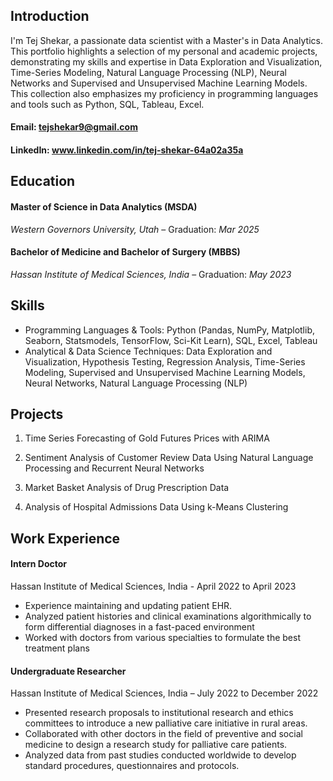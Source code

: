 ## Introduction

I'm Tej Shekar, a passionate data scientist with a Master's in Data Analytics. This portfolio highlights a selection of my personal and academic projects, demonstrating my skills and expertise in Data Exploration and Visualization, Time-Series Modeling, Natural Language Processing (NLP), Neural Networks and Supervised and Unsupervised Machine Learning Models. 
This collection also emphasizes my proficiency in programming languages and tools such as Python, SQL, Tableau, Excel. 

#### Email: tejshekar9@gmail.com

#### LinkedIn: www.linkedin.com/in/tej-shekar-64a02a35a 

## Education

#### Master of Science in Data Analytics (MSDA)
*Western Governors University, Utah* – Graduation: *Mar 2025*

#### Bachelor of Medicine and Bachelor of Surgery (MBBS) 	
*Hassan Institute of Medical Sciences, India* – Graduation: *May 2023*

## Skills

- Programming Languages & Tools:
    Python (Pandas, NumPy, Matplotlib, Seaborn, Statsmodels, TensorFlow, Sci-Kit Learn), SQL, Excel, Tableau
- Analytical & Data Science Techniques:
    Data Exploration and Visualization, Hypothesis Testing, Regression Analysis, Time-Series Modeling, Supervised and Unsupervised Machine Learning Models, Neural Networks, Natural Language Processing (NLP)

## Projects

1. Time Series Forecasting of Gold Futures Prices with ARIMA 

2. Sentiment Analysis of Customer Review Data Using Natural Language Processing and Recurrent Neural Networks

3. Market Basket Analysis of Drug Prescription Data

4. Analysis of Hospital Admissions Data Using k-Means Clustering 


## Work Experience

#### Intern Doctor 
Hassan Institute of Medical Sciences, India - April 2022 to April 2023
-	Experience maintaining and updating patient EHR. 
-	Analyzed patient histories and clinical examinations algorithmically to form differential diagnoses in a fast-paced environment 
-	Worked with doctors from various specialties to formulate the best treatment plans 

#### Undergraduate Researcher 
Hassan Institute of Medical Sciences, India – July 2022 to December 2022
-	Presented research proposals to institutional research and ethics committees to introduce a new palliative care initiative in rural areas. 
-	Collaborated with other doctors in the field of preventive and social medicine to design a research study for palliative care patients. 
-	Analyzed data from past studies conducted worldwide to develop standard procedures, questionnaires and protocols.







